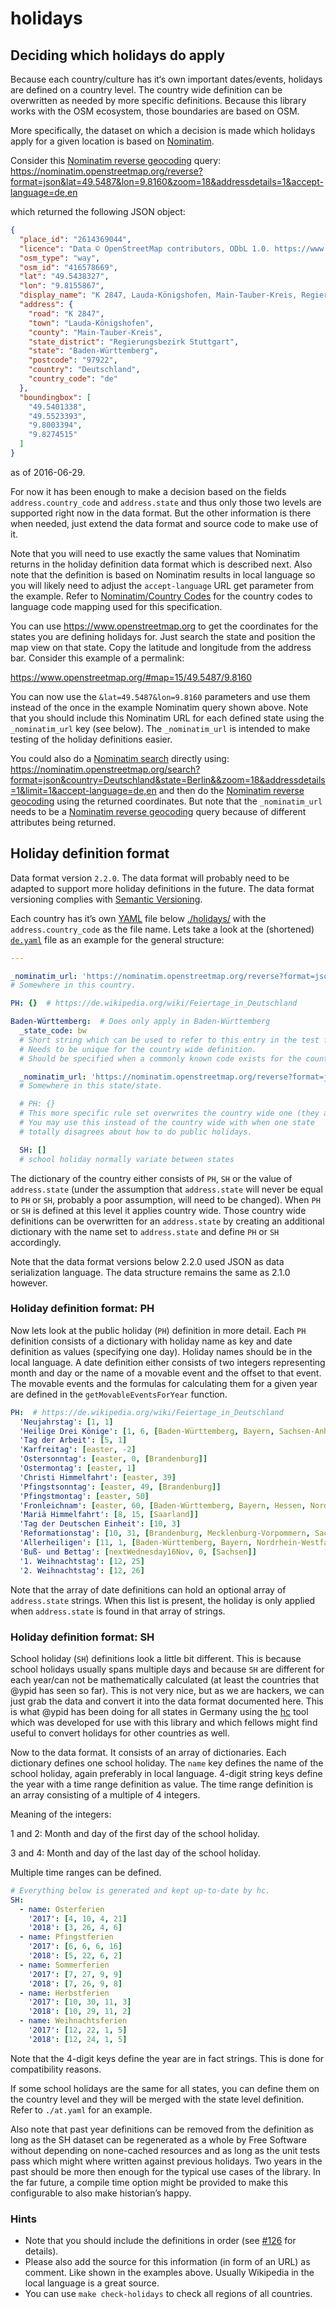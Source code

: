 # holidays

## Deciding which holidays do apply

Because each country/culture has it‘s own important dates/events, holidays are defined on a country level. The country wide definition can be overwritten as needed by more specific definitions. Because this library works with the OSM ecosystem, those boundaries are based on OSM.

More specifically, the dataset on which a decision is made which holidays apply for a given location is based on [Nominatim](https://wiki.openstreetmap.org/wiki/Nominatim).

Consider this [Nominatim reverse geocoding][] query: https://nominatim.openstreetmap.org/reverse?format=json&lat=49.5487&lon=9.8160&zoom=18&addressdetails=1&accept-language=de,en

which returned the following JSON object:

```JSON
{
  "place_id": "2614369044",
  "licence": "Data © OpenStreetMap contributors, ODbL 1.0. https://www.openstreetmap.org/copyright",
  "osm_type": "way",
  "osm_id": "416578669",
  "lat": "49.5438327",
  "lon": "9.8155867",
  "display_name": "K 2847, Lauda-Königshofen, Main-Tauber-Kreis, Regierungsbezirk Stuttgart, Baden-Württemberg, 97922, Deutschland",
  "address": {
    "road": "K 2847",
    "town": "Lauda-Königshofen",
    "county": "Main-Tauber-Kreis",
    "state_district": "Regierungsbezirk Stuttgart",
    "state": "Baden-Württemberg",
    "postcode": "97922",
    "country": "Deutschland",
    "country_code": "de"
  },
  "boundingbox": [
    "49.5401338",
    "49.5523393",
    "9.8003394",
    "9.8274515"
  ]
}
```

as of 2016-06-29.

For now it has been enough to make a decision based on the fields `address.country_code` and `address.state` and thus only those two levels are supported right now in the data format. But the other information is there when needed, just extend the data format and source code to make use of it.

Note that you will need to use exactly the same values that Nominatim returns in the holiday definition data format which is described next.
Also note that the definition is based on Nominatim results in local language so you will likely need to adjust the `accept-language` URL get parameter from the example.
Refer to [Nominatim/Country Codes](https://wiki.openstreetmap.org/wiki/Nominatim/Country_Codes) for the country codes to language code mapping used for this specification.

You can use https://www.openstreetmap.org to get the coordinates for the states you are defining holidays for. Just search the state and position the map view on that state. Copy the latitude and longitude from the address bar. Consider this example of a permalink:

https://www.openstreetmap.org/#map=15/49.5487/9.8160

You can now use the `&lat=49.5487&lon=9.8160` parameters and use them instead of the once in the example Nominatim query shown above. Note that you should include this Nominatim URL for each defined state using the `_nominatim_url` key (see below).
The `_nominatim_url` is intended to make testing of the holiday definitions easier.

You could also do a [Nominatim search][] directly using: https://nominatim.openstreetmap.org/search?format=json&country=Deutschland&state=Berlin&&zoom=18&addressdetails=1&limit=1&accept-language=de,en
and then do the [Nominatim reverse geocoding][] using the returned coordinates. But note that the `_nominatim_url` needs to be
a [Nominatim reverse geocoding][] query because of different attributes being returned.

## Holiday definition format

Data format version `2.2.0`. The data format will probably need to be adapted to support more holiday definitions in the future.
The data format versioning complies with [Semantic Versioning](http://semver.org/spec/v2.0.0.html).

Each country has it’s own [YAML] file below [./holidays/][ohlib.holidays] with
the `address.country_code` as the file name. Lets take a look at the
(shortened) [`de.yaml`][ohlib.holidays.de.yaml] file as an example for the
general structure:

```YAML
---

_nominatim_url: 'https://nominatim.openstreetmap.org/reverse?format=json&lat=49.5487&lon=9.8160&zoom=18&addressdetails=1&accept-language=de,en'
# Somewhere in this country.

PH: {}  # https://de.wikipedia.org/wiki/Feiertage_in_Deutschland

Baden-Württemberg:  # Does only apply in Baden-Württemberg
  _state_code: bw
  # Short string which can be used to refer to this entry in the test framework.
  # Needs to be unique for the country wide definition.
  # Should be specified when a commonly known code exists for the country/state.

  _nominatim_url: 'https://nominatim.openstreetmap.org/reverse?format=json&lat=49.5487&lon=9.8160&zoom=18&addressdetails=1&accept-language=de,en'
  # Somewhere in this state/state.

  # PH: {}
  # This more specific rule set overwrites the country wide one (they are just ignored).
  # You may use this instead of the country wide with when one state
  # totally disagrees about how to do public holidays.

  SH: []
  # school holiday normally variate between states
```

The dictionary of the country either consists of `PH`, `SH` or the value of `address.state` (under the assumption that `address.state` will never be equal to `PH` or `SH`, probably a poor assumption, will need to be changed). When `PH` or `SH` is defined at this level it applies country wide. Those country wide definitions can be overwritten for an `address.state` by creating an additional dictionary with the name set to `address.state` and define `PH` or `SH` accordingly.

Note that the data format versions below 2.2.0 used JSON as data serialization language. The data structure remains the same as 2.1.0 however.

### Holiday definition format: PH

Now lets look at the public holiday (`PH`) definition in more detail. Each `PH` definition consists of a dictionary with holiday name as key and date definition as values (specifying one day).
Holiday names should be in the local language. A date definition either consists of two integers representing month and day or the name of a movable event and the offset to that event. The movable events and the formulas for calculating them for a given year are defined in the `getMovableEventsForYear` function.

```YAML
PH:  # https://de.wikipedia.org/wiki/Feiertage_in_Deutschland
  'Neujahrstag': [1, 1]
  'Heilige Drei Könige': [1, 6, [Baden-Württemberg, Bayern, Sachsen-Anhalt]]
  'Tag der Arbeit': [5, 1]
  'Karfreitag': [easter, -2]
  'Ostersonntag': [easter, 0, [Brandenburg]]
  'Ostermontag': [easter, 1]
  'Christi Himmelfahrt': [easter, 39]
  'Pfingstsonntag': [easter, 49, [Brandenburg]]
  'Pfingstmontag': [easter, 50]
  'Fronleichnam': [easter, 60, [Baden-Württemberg, Bayern, Hessen, Nordrhein-Westfalen, Rheinland-Pfalz, Saarland]]
  'Mariä Himmelfahrt': [8, 15, [Saarland]]
  'Tag der Deutschen Einheit': [10, 3]
  'Reformationstag': [10, 31, [Brandenburg, Mecklenburg-Vorpommern, Sachsen, Sachsen-Anhalt, Thüringen]]
  'Allerheiligen': [11, 1, [Baden-Württemberg, Bayern, Nordrhein-Westfalen, Rheinland-Pfalz, Saarland]]
  'Buß- und Bettag': [nextWednesday16Nov, 0, [Sachsen]]
  '1. Weihnachtstag': [12, 25]
  '2. Weihnachtstag': [12, 26]
```

Note that the array of date definitions can hold an optional array of `address.state` strings. When this list is present, the holiday is only applied when `address.state` is found in that array of strings.

### Holiday definition format: SH

School holiday (`SH`) definitions look a little bit different. This is because school holidays usually spans multiple days and because `SH` are different for each year/can not be mathematically calculated (at least the countries that @ypid has seen so far).
This is not very nice, but as we are hackers, we can just grab the data and convert it into the data format documented here. This is what @ypid has been doing for all states in Germany using the [hc] tool which was developed for use with this library and which fellows might find useful to convert holidays for other countries as well.

Now to the data format. It consists of an array of dictionaries. Each dictionary defines one school holiday. The `name` key defines the name of the school holiday, again preferably in local language. 4-digit string keys define the year with a time range definition as value.
The time range definition is an array consisting of a multiple of 4 integers.

Meaning of the integers:

1 and 2: Month and day of the first day of the school holiday.

3 and 4: Month and day of the last day of the school holiday.

Multiple time ranges can be defined.

```YAML
# Everything below is generated and kept up-to-date by hc.
SH:
  - name: Osterferien
    '2017': [4, 10, 4, 21]
    '2018': [3, 26, 4, 6]
  - name: Pfingstferien
    '2017': [6, 6, 6, 16]
    '2018': [5, 22, 6, 2]
  - name: Sommerferien
    '2017': [7, 27, 9, 9]
    '2018': [7, 26, 9, 8]
  - name: Herbstferien
    '2017': [10, 30, 11, 3]
    '2018': [10, 29, 11, 2]
  - name: Weihnachtsferien
    '2017': [12, 22, 1, 5]
    '2018': [12, 24, 1, 5]
```

Note that the 4-digit keys define the year are in fact strings. This is done for compatibility reasons.

If some school holidays are the same for all states, you can define them on the country level and they will be merged with the state level definition. Refer to `./at.yaml` for an example.

Also note that past year definitions can be removed from the definition as long as the SH dataset can be regenerated as a whole by Free Software without depending on none-cached resources and as long as the unit tests pass which might where written against previous holidays.
Two years in the past should be more then enough for the typical use cases of the library. In the far future, a compile time option might be provided to make this configurable to also make historian’s happy.

### Hints

* Note that you should include the definitions in order (see [#126](https://github.com/opening-hours/opening_hours.js/issues/126#issuecomment-156853794) for details).
* Please also add the source for this information (in form of an URL) as comment. Like shown in the examples above. Usually Wikipedia in the local language is a great source.
* You can use `make check-holidays` to check all regions of all countries.

[ohlib.holidays]: https://github.com/opening-hours/opening_hours.js/tree/master/holidays
[ohlib.holidays.de.yaml]: https://github.com/opening-hours/opening_hours.js/blob/master/holidays/de.yaml
[hc]: https://gitlab.com/ypid/hc
[YAML]: https://en.wikipedia.org/wiki/YAML
[Nominatim search]: https://wiki.openstreetmap.org/wiki/Nominatim#Search
[Nominatim reverse geocoding]: https://wiki.openstreetmap.org/wiki/Nominatim#Reverse_Geocoding
